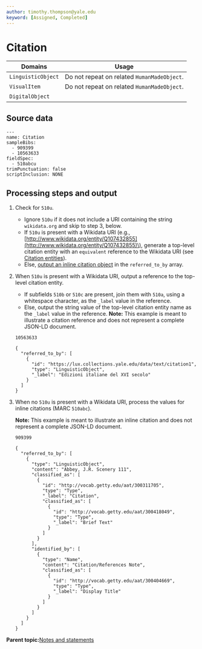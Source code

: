 ```yaml
---
author: timothy.thompson@yale.edu
keyword: [Assigned, Completed]
---
```


# Citation

|Domains|Usage|
|-------|-----|
|`LinguisticObject`|Do not repeat on related `HumanMadeObject`.|
|`VisualItem`|Do not repeat on related `HumanMadeObject`.|
|`DigitalObject`| |

## Source data

```
---
name: Citation
sampleBibs:
  - 909399
  - 10563633
fieldSpec:
  - 510abcu
trimPunctuation: false
scriptInclusion: NONE
```

## Processing steps and output

1.  Check for `510u`.

    -   Ignore `510u` if it does not include a URI containing the string `wikidata.org` and skip to step 3, below.
    -   If `510u` is present with a Wikidata URI \(e.g., [http://www.wikidata.org/entity/Q107432855](http://www.wikidata.org/entity/Q107432855)\), generate a top-level citation entity with an `equivalent` reference to the Wikidata URI \(see [Citation entities](../citation_entities.md)\).
    -   Else, [output an inline citation object](#step_m53_cph_krb) in the `referred_to_by` array.
2.  When `510u` is present with a Wikidata URI, output a reference to the top-level citation entity.

    -   If subfields `510b` or `510c` are present, join them with `510a`, using a whitespace character, as the `_label` value in the reference.
    -   Else, output the string value of the top-level citation entity name as the `_label` value in the reference.
    **Note:** This example is meant to illustrate a citation reference and does not represent a complete JSON-LD document.

    `10563633`

    ```
    {
      "referred_to_by": [
        {
          "id": "https://lux.collections.yale.edu/data/text/citation1",
          "type": "LinguisticObject",
          "_label": "Edizioni italiane del XVI secolo"
        }
      ]
    }
    ```

3.  When no `510u` is present with a Wikidata URI, process the values for inline citations \(MARC `510abc`\).

    **Note:** This example is meant to illustrate an inline citation and does not represent a complete JSON-LD document.

    `909399`

    ```
    {
      "referred_to_by": [
        {
          "type": "LinguisticObject",
          "content": "Abbey, J.R. Scenery 111",
          "classified_as": [
            {
              "id": "http://vocab.getty.edu/aat/300311705",
              "type": "Type",
              "_label": "Citation",
              "classified_as": [
                {
                  "id": "http://vocab.getty.edu/aat/300418049",
                  "type": "Type",
                  "_label": "Brief Text"
                }
              ]
            }
          ],
          "identified_by": [
            {
              "type": "Name",
              "content": "Citation/References Note",
              "classified_as": [
                {
                  "id": "http://vocab.getty.edu/aat/300404669",
                  "type": "Type",
                  "_label": "Display Title"
                }
              ]
            }
          ]
        }
      ]
    }
    ```


**Parent topic:**[Notes and statements](../../concepts/notes_and_statements.md)

